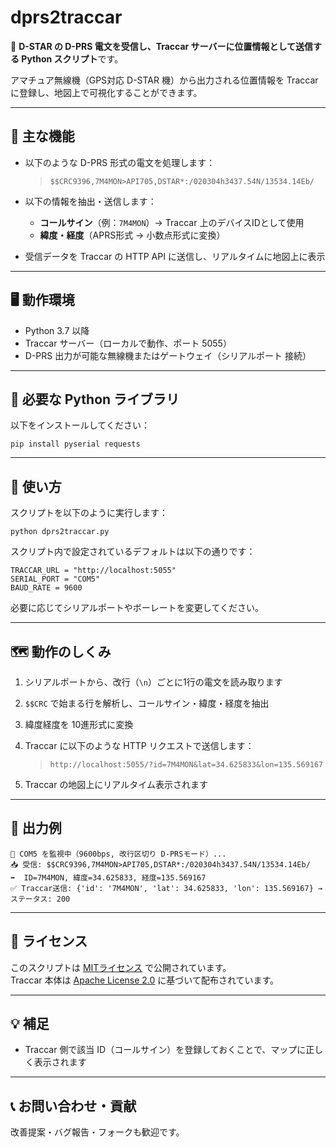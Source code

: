 # dprs2traccar

📡 **D-STAR の D-PRS 電文を受信し、Traccar サーバーに位置情報として送信する Python スクリプト**です。

アマチュア無線機（GPS対応 D-STAR 機）から出力される位置情報を Traccar に登録し、地図上で可視化することができます。

---

## 🔧 主な機能

- 以下のような D-PRS 形式の電文を処理します：

  > `$$CRC9396,7M4MON>API705,DSTAR*:/020304h3437.54N/13534.14Eb/`

- 以下の情報を抽出・送信します：
  - **コールサイン**（例：`7M4MON`）→ Traccar 上のデバイスIDとして使用
  - **緯度・経度**（APRS形式 → 小数点形式に変換）

- 受信データを Traccar の HTTP API に送信し、リアルタイムに地図上に表示

---

## 🖥 動作環境

- Python 3.7 以降
- Traccar サーバー（ローカルで動作、ポート 5055）
- D-PRS 出力が可能な無線機またはゲートウェイ（シリアルポート 接続）

---

## 🔧 必要な Python ライブラリ

以下をインストールしてください：

```
pip install pyserial requests
```

---

## 🚀 使い方

スクリプトを以下のように実行します：

```
python dprs2traccar.py
```

スクリプト内で設定されているデフォルトは以下の通りです：

```
TRACCAR_URL = "http://localhost:5055"
SERIAL_PORT = "COM5"
BAUD_RATE = 9600
```

必要に応じてシリアルポートやボーレートを変更してください。

---

## 🗺 動作のしくみ

1. シリアルポートから、改行（`\n`）ごとに1行の電文を読み取ります
2. `$$CRC` で始まる行を解析し、コールサイン・緯度・経度を抽出
3. 緯度経度を 10進形式に変換
4. Traccar に以下のような HTTP リクエストで送信します：

   > `http://localhost:5055/?id=7M4MON&lat=34.625833&lon=135.569167`

5. Traccar の地図上にリアルタイム表示されます

---

## 📝 出力例

```
📡 COM5 を監視中（9600bps, 改行区切り D-PRSモード）...
📥 受信: $$CRC9396,7M4MON>API705,DSTAR*:/020304h3437.54N/13534.14Eb/
➡️  ID=7M4MON, 緯度=34.625833, 経度=135.569167
✅ Traccar送信: {'id': '7M4MON', 'lat': 34.625833, 'lon': 135.569167} → ステータス: 200
```

---

## 📜 ライセンス

このスクリプトは [MITライセンス](https://opensource.org/licenses/MIT) で公開されています。  
Traccar 本体は [Apache License 2.0](https://www.apache.org/licenses/LICENSE-2.0) に基づいて配布されています。

---

## 💡 補足

- Traccar 側で該当 ID（コールサイン）を登録しておくことで、マップに正しく表示されます

---

## 📞 お問い合わせ・貢献

改善提案・バグ報告・フォークも歓迎です。

